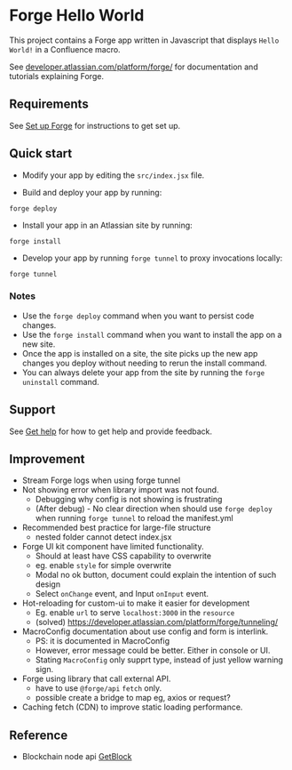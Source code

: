 # Forge Hello World

This project contains a Forge app written in Javascript that displays `Hello World!` in a Confluence macro. 

See [developer.atlassian.com/platform/forge/](https://developer.atlassian.com/platform/forge) for documentation and tutorials explaining Forge.

## Requirements

See [Set up Forge](https://developer.atlassian.com/platform/forge/set-up-forge/) for instructions to get set up.

## Quick start

- Modify your app by editing the `src/index.jsx` file.

- Build and deploy your app by running:
```
forge deploy
```

- Install your app in an Atlassian site by running:
```
forge install
```

- Develop your app by running `forge tunnel` to proxy invocations locally:
```
forge tunnel
```

### Notes
- Use the `forge deploy` command when you want to persist code changes.
- Use the `forge install` command when you want to install the app on a new site.
- Once the app is installed on a site, the site picks up the new app changes you deploy without needing to rerun the install command.
- You can always delete your app from the site by running the `forge uninstall` command.

## Support

See [Get help](https://developer.atlassian.com/platform/forge/get-help/) for how to get help and provide feedback.

## Improvement

- Stream Forge logs when using forge tunnel
- Not showing error when library import was not found.
  - Debugging why config is not showing is frustrating
  - (After debug) - No clear direction when should use `forge deploy` when running `forge tunnel` to reload the manifest.yml
- Recommended best practice for large-file structure
  - nested folder cannot detect index.jsx
- Forge UI kit component have limited functionality.
  - Should at least have CSS capability to overwrite
  - eg. enable `style` for simple overwrite
  - Modal no ok button, document could explain the intention of such design
  - Select `onChange` event, and Input `onInput` event.
- Hot-reloading for custom-ui to make it easier for development
  - Eg. enable `url` to serve `localhost:3000` in the `resource`
  - (solved) https://developer.atlassian.com/platform/forge/tunneling/
- MacroConfig documentation about use config and form is interlink.
  - PS: it is documented in MacroConfig
  - However, error message could be better. Either in console or UI.
  - Stating `MacroConfig` only supprt type, instead of just yellow warning sign.
- Forge using library that call external API.
  - have to use `@forge/api` `fetch` only.
  - possible create a bridge to map eg, axios or request?
- Caching fetch (CDN) to improve static loading performance.

## Reference

- Blockchain node api [GetBlock](https://getblock.io/en/)